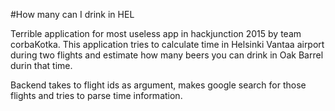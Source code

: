#How many can I drink in HEL

Terrible application for most useless app in hackjunction 2015 by team corbaKotka.
This application tries to calculate time in Helsinki Vantaa airport during two flights and estimate how many beers you can drink in Oak Barrel durin that time.

Backend takes to flight ids as argument, makes google search for those flights and tries to parse time information.
